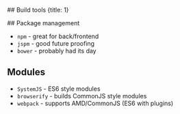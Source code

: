 ## Build tools
{title: 1}

## Package management

- `npm` - great for back/frontend
- `jspm` - good future proofing
- `bower` - probably had its day

## Modules

- `SystemJS` - ES6 style modules
- `browserify` - builds CommonJS style modules
- `webpack` - supports AMD/CommonJS (ES6 with plugins)


